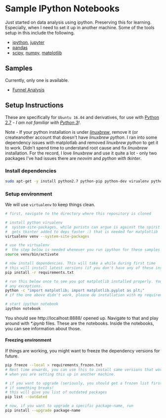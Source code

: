 # Sample IPython Notebooks

Just started on data analysis using ipython. Preserving this for learning. Especially, when I need to set it up in another machine. Some of the tools setup in this include the following.

* [ipython](http://ipython.org/), [jupyter](https://jupyter.org/)
* [pandas](http://pandas.pydata.org/)
* [scipy](https://www.scipy.org/), [numpy](http://www.numpy.org/), [matplotlib](http://matplotlib.org/)

## Samples

Currently, only one is available.

* [Funnel Analysis](https://github.com/vsbabu/ipython-notebooks/tree/master/funnel)

## Setup Instructions 

These are specifically for `Ubuntu 16.04` and derivatives, for use with [Python 2.7](https://www.python.org/download/releases/2.7/) - _I am not familiar with [Python 3](https://wiki.python.org/moin/Python2orPython3)!_.

Note - If your python installation is under _[linuxbrew](http://linuxbrew.sh/)_, remove it (or createanother account that doesn't have _linuxbrew python_. I ran into some dependency issues with matplotlab and removed _linuxbrew python_ to get it to work. Didn't spend time to understand root cause and fix _linuxbrew_ installation. For the record, I love _linuxbrew_ and use it quite a lot - only two packages I've had issues there are _neovim_ and _python with tkinter_.

### Install dependencies
```sh
sudo apt-get -y install python2.7 python-pip python-dev virualenv python-tk
```

### Setup environment

We will use `virtualenv` to keep things clean.

```sh
# first, navigate to the directory where this repository is cloned

# install python virualenv
#  system-site-packages, while purists can argue is against the spirit of virtualenv,
#  gets tkinter added to deps faster :) that is needed for matplotlib
virtualenv venv --system-site-packages

# use the virtualenv
#  the step below is needed whenever you run ipython for these samples
source venv/bin/activate

# now install dependencies. This will take a while during first time
# this will install latest versions (if you don't have any of these installed)
pip install -r requirements.txt

# run this below once to see you got matplotlib installed properly. You shouldn't see
# any exceptions.
python -c "import matplotlib; import matplotlib.pyplot as plt;"
# if the one above didn't work, please do installation with my requirements_frozen.txt

# start ipython notebook
ipython notebook

```
You should see http://localhost:8888/ opened up. Navigate to that and play around with _*.ipynb_ files. These are the notebooks. Inside the notebooks, you can see information about those.


#### Freezing environment

If things are working, you might want to freeze the dependency versions for future.

```sh
pip freeze --local > requirements_frozen.txt
# Next time onwards, you can use this to install same versions that worked for you. Especially
# when you are setting this up in another machine.

# if you want to upgrade (seriously, you should get a frozen list first so that you can revert
# if something breaks!
# this will give you list of outdated packages
pip list --outdated

# now, if you want to upgrade a specific package-name, run
pip install --upgrade package-name

```



